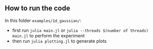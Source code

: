 ## How to run the code
In this folder `examples/1d_gaussian/`: 
- first run `julia main.jl` or `julia --threads $(number of threads) main.jl`  to perform the experiment
- then run `julia plotting.jl` to generate plots